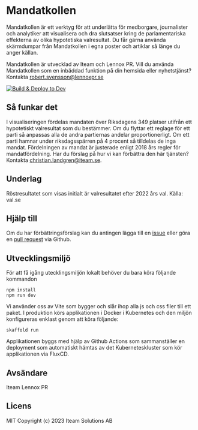 # Mandatkollen

Mandatkollen är ett verktyg för att underlätta för medborgare, journalister och analytiker att visualisera och dra slutsatser kring de parlamentariska effekterna av olika hypotetiska valresultat.
Du får gärna använda skärmdumpar från Mandatkollen i egna poster och artiklar så länge du anger källan.

Mandatkollen är utvecklad av Iteam och Lennox PR.
Vill du använda Mandatkollen som en inbäddad funktion på din hemsida eller nyhetstjänst? Kontakta robert.svensson@lennoxpr.se

[![Build & Deploy to Dev](https://github.com/Iteam1337/mandatkollen/actions/workflows/publish.yml/badge.svg)](https://github.com/Iteam1337/mandatkollen/actions/workflows/publish.yml)

## Så funkar det

I visualiseringen fördelas mandaten över Riksdagens 349 platser utifrån ett hypotetiskt valresultat som du bestämmer. Om du flyttar ett reglage för ett parti så anpassas alla de andra partiernas andelar proportionerligt.
Om ett parti hamnar under riksdagsspärren på 4 procent så tilldelas de inga mandat.
Fördelningen av mandat är justerade enligt 2018 års regler för mandatfördelning.
Har du förslag på hur vi kan förbättra den här tjänsten? Kontakta christian.landgren@iteam.se.

## Underlag

Röstresultatet som visas initialt är valresultatet efter 2022 års val. Källa: val.se

## Hjälp till

Om du har förbättringsförslag kan du antingen lägga till en [issue](../../issues/) eller göra en [pull request](../../pulls/) via Github.

## Utvecklingsmiljö

För att få igång utecklingsmiljön lokalt behöver du bara köra följande kommandon

    npm install
    npm run dev

Vi använder oss av Vite som bygger och slår ihop alla js och css filer till ett paket. I produktion körs applikationen i Docker i Kubernetes och den miljön konfigureras enklast genom att köra följande:

    skaffold run
    
Applikationen byggs med hjälp av Github Actions som sammanställer en deployment som automatiskt hämtas av det Kuberneteskluster som kör applikationen via FluxCD.

## Avsändare

Iteam
Lennox PR

## Licens

MIT Copyright (c) 2023 Iteam Solutions AB
